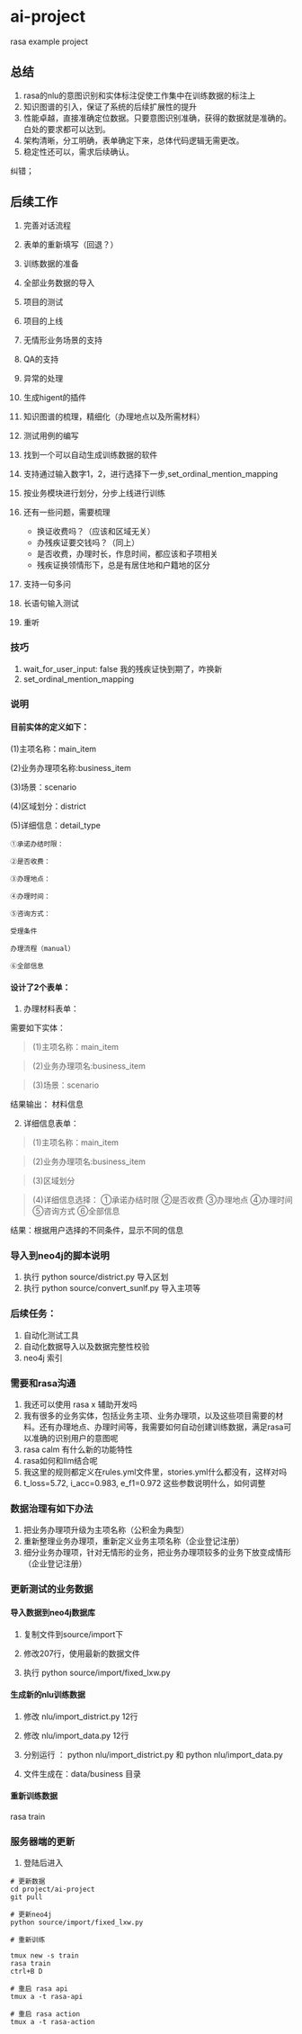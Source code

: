 # ai-project
rasa example project

## 总结

1. rasa的nlu的意图识别和实体标注促使工作集中在训练数据的标注上
2. 知识图谱的引入，保证了系统的后续扩展性的提升
3. 性能卓越，直接准确定位数据。只要意图识别准确，获得的数据就是准确的。白处的要求都可以达到。
4. 架构清晰，分工明确，表单确定下来，总体代码逻辑无需更改。
5. 稳定性还可以，需求后续确认。

纠错； 

## 后续工作
1. 完善对话流程
2. 表单的重新填写（回退？）
3. 训练数据的准备 
4. 全部业务数据的导入
5. 项目的测试
6. 项目的上线
7. 无情形业务场景的支持
8. QA的支持
9. 异常的处理
10. 生成higent的插件
11. 知识图谱的梳理，精细化（办理地点以及所需材料）
12. 测试用例的编写
13. 找到一个可以自动生成训练数据的软件
14. 支持通过输入数字1，2，进行选择下一步,set_ordinal_mention_mapping
15. 按业务模块进行划分，分步上线进行训练

16. 还有一些问题，需要梳理
    - 换证收费吗？（应该和区域无关）
    - 办残疾证要交钱吗？（同上）
    - 是否收费，办理时长，作息时间，都应该和子项相关
    - 残疾证换领情形下，总是有居住地和户籍地的区分

17. 支持一句多问

18. 长语句输入测试

19. 重听 

### 技巧 

1. wait_for_user_input: false
我的残疾证快到期了，咋换新
2. set_ordinal_mention_mapping

### 说明

#### 目前实体的定义如下：

(1)主项名称：main_item

(2)业务办理项名称:business_item

(3)场景：scenario

(4)区域划分：district

(5)详细信息：detail_type

    ①承诺办结时限： 

    ②是否收费：

    ③办理地点：

    ④办理时间：

    ⑤咨询方式：

    受理条件

    办理流程（manual）

    ⑥全部信息

#### 设计了2个表单：

1. 办理材料表单：

需要如下实体：

> (1)主项名称：main_item

> (2)业务办理项名:business_item

> (3)场景：scenario

结果输出： 材料信息

2. 详细信息表单：

> (1)主项名称：main_item

> (2)业务办理项名:business_item

> (3)区域划分

> (4)详细信息选择：
    ①承诺办结时限
    ②是否收费
    ③办理地点
    ④办理时间
    ⑤咨询方式
    ⑥全部信息  


结果：根据用户选择的不同条件，显示不同的信息


### 导入到neo4j的脚本说明

1. 执行 python source/district.py 导入区划
2. 执行 python source/convert_sunlf.py 导入主项等


### 后续任务：

1. 自动化测试工具
2. 自动化数据导入以及数据完整性校验
3. neo4j 索引

### 需要和rasa沟通

1. 我还可以使用 rasa x 辅助开发吗
2. 我有很多的业务实体，包括业务主项、业务办理项，以及这些项目需要的材料。还有办理地点、办理时间等，我需要如何自动创建训练数据，满足rasa可以准确的识别用户的意图呢
3. rasa calm 有什么新的功能特性
4. rasa如何和llm结合呢
5. 我这里的规则都定义在rules.yml文件里，stories.yml什么都没有，这样对吗
6. t_loss=5.72, i_acc=0.983, e_f1=0.972 这些参数说明什么，如何调整


### 数据治理有如下办法

1. 把业务办理项升级为主项名称（公积金为典型）
2. 重新整理业务办理项，重新定义业务主项名称（企业登记注册）
3. 细分业务办理项，针对无情形的业务，把业务办理项较多的业务下放变成情形（企业登记注册）

### 更新测试的业务数据

#### 导入数据到neo4j数据库

1. 复制文件到source/import下

2. 修改207行，使用最新的数据文件

3. 执行 python source/import/fixed_lxw.py

#### 生成新的nlu训练数据

1. 修改 nlu/import_district.py 12行

2. 修改 nlu/import_data.py 12行

3. 分别运行 ： python nlu/import_district.py  和 python nlu/import_data.py

4. 文件生成在：data/business 目录

#### 重新训练数据

rasa train 

### 服务器端的更新

1. 登陆后进入 

```
# 更新数据
cd project/ai-project
git pull

# 更新neo4j
python source/import/fixed_lxw.py

# 重新训练 

tmux new -s train
rasa train
ctrl+B D

# 重启 rasa api
tmux a -t rasa-api

# 重启 rasa action
tmux a -t rasa-action

```



